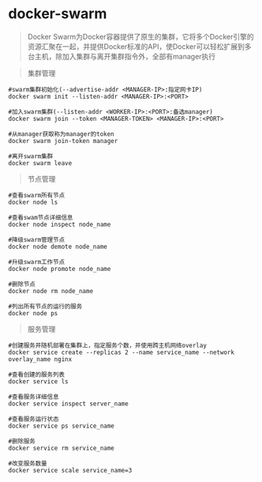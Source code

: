 # docker-swarm

>Docker Swarm为Docker容器提供了原生的集群，它将多个Docker引擎的资源汇聚在一起，并提供Docker标准的API，使Docker可以轻松扩展到多台主机，除加入集群与离开集群指令外，全部有manager执行

>集群管理

```
#swarm集群初始化(--advertise-addr <MANAGER-IP>:指定网卡IP)
docker swarm init --listen-addr <MANAGER-IP>:<PORT>

#加入swarm集群(--listen-addr <WORKER-IP>:<PORT>:备选manager)
docker swarm join --token <MANAGER-TOKEN> <MANAGER-IP>:<PORT>

#从manager获取称为manager的token
docker swarm join-token manager

#离开swarm集群
docker swarm leave
```

>节点管理

```
#查看swarm所有节点
docker node ls

#查看swam节点详细信息
docker node inspect node_name

#降级swarm管理节点
docker node demote node_name

#升级swarm工作节点
docker node promote node_name

#删除节点
docker node rm node_name

#列出所有节点的运行的服务
docker node ps
```

>服务管理

```
#创建服务并随机部署在集群上，指定服务个数，并使用跨主机网络overlay
docker service create --replicas 2 --name service_name --network overlay_name nginx

#查看创建的服务列表
docker service ls

#查看服务详细信息
docker service inspect server_name

#查看服务运行状态
docker service ps service_name

#删除服务
docker service rm service_name

#改变服务数量
docker service scale service_name=3
```
